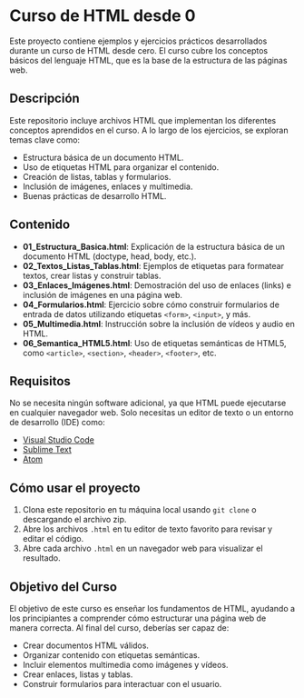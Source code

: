 # Curso de HTML desde 0

Este proyecto contiene ejemplos y ejercicios prácticos desarrollados durante un curso de HTML desde cero. El curso cubre los conceptos básicos del lenguaje HTML, que es la base de la estructura de las páginas web.

## Descripción

Este repositorio incluye archivos HTML que implementan los diferentes conceptos aprendidos en el curso. A lo largo de los ejercicios, se exploran temas clave como:

- Estructura básica de un documento HTML.
- Uso de etiquetas HTML para organizar el contenido.
- Creación de listas, tablas y formularios.
- Inclusión de imágenes, enlaces y multimedia.
- Buenas prácticas de desarrollo HTML.

## Contenido

- **01_Estructura_Basica.html**: Explicación de la estructura básica de un documento HTML (doctype, head, body, etc.).
- **02_Textos_Listas_Tablas.html**: Ejemplos de etiquetas para formatear textos, crear listas y construir tablas.
- **03_Enlaces_Imágenes.html**: Demostración del uso de enlaces (links) e inclusión de imágenes en una página web.
- **04_Formularios.html**: Ejercicio sobre cómo construir formularios de entrada de datos utilizando etiquetas `<form>`, `<input>`, y más.
- **05_Multimedia.html**: Instrucción sobre la inclusión de vídeos y audio en HTML.
- **06_Semantica_HTML5.html**: Uso de etiquetas semánticas de HTML5, como `<article>`, `<section>`, `<header>`, `<footer>`, etc.

## Requisitos

No se necesita ningún software adicional, ya que HTML puede ejecutarse en cualquier navegador web. Solo necesitas un editor de texto o un entorno de desarrollo (IDE) como:

- [Visual Studio Code](https://code.visualstudio.com/)
- [Sublime Text](https://www.sublimetext.com/)
- [Atom](https://atom.io/)

## Cómo usar el proyecto

1. Clona este repositorio en tu máquina local usando `git clone` o descargando el archivo zip.
2. Abre los archivos `.html` en tu editor de texto favorito para revisar y editar el código.
3. Abre cada archivo `.html` en un navegador web para visualizar el resultado.

## Objetivo del Curso

El objetivo de este curso es enseñar los fundamentos de HTML, ayudando a los principiantes a comprender cómo estructurar una página web de manera correcta. Al final del curso, deberías ser capaz de:

- Crear documentos HTML válidos.
- Organizar contenido con etiquetas semánticas.
- Incluir elementos multimedia como imágenes y vídeos.
- Crear enlaces, listas y tablas.
- Construir formularios para interactuar con el usuario.

